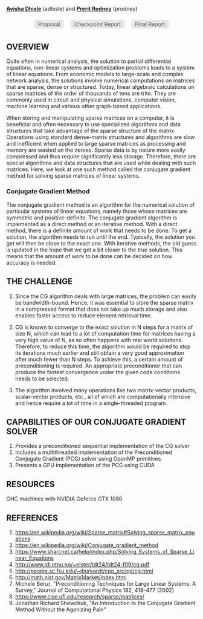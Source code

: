 
**[Avisha Dhisle](https://www.linkedin.com/in/avisha-dhisle/)** (adhisle) and **[Prerit Rodney](https://www.linkedin.com/in/preritrodney/)** (prodney)

<style>a.nav { color: #585858; border-radius: 5px; background: #E6E6E6; padding: .2em .7em; text-decoration: none; margin: .5em .5em; display:inline-block; }a.nav:hover { background: #D8D8D8; color: black;}a.nav.selected { background: #D8D8D8; font-weight: bold; }small{color: #5e5e5e; display:block;text-align:center;margin-bottom: 1em;}</style>
<div style="text-align: center;">
<a class="nav" href="https://millenniumfalcon418.github.io/hyperdrive/proposal" >Proposal</a>
<a class="nav"  href="https://millenniumfalcon418.github.io/hyperdrive/checkpoint" target="_blank">Checkpoint Report</a>
<a class="nav"  href="https://millenniumfalcon418.github.io/hyperdrive/final_report" target="_blank">Final Report</a></div>

## OVERVIEW
Quite often in numerical analysis, the solution to partial differential equations, non-linear systems and optimization problems leads to a system of linear equations. From economic models to large-scale and complex network analysis, the solutions involve numerical computations on matrices that are sparse, dense or structured. Today, linear algebraic calculations on sparse matrices of the order of thousands of tens are trite. They are commonly used in circuit and physical simulations, computer vision, machine learning and various other graph-based applications.

When storing and manipulating sparse matrices on a computer, it is beneficial and often necessary to use specialized algorithms and data structures that take advantage of the sparse structure of the matrix. Operations using standard dense-matrix structures and algorithms are slow and inefficient when applied to large sparse matrices as processing and memory are wasted on the zeroes. Sparse data is by nature more easily compressed and thus require significantly less storage. Therefore, there are special algorithms and data structures that are used while dealing with such matrices. Here, we look at one such method called the conjugate gradient method for solving sparse matrices of linear systems.

### Conjugate Gradient Method
The conjugate gradient method is an algorithm for the numerical solution of particular systems of linear equations, namely those whose matrices are symmetric and positive-definite. The conjugate gradient algorithm is implemented as a direct method or an iterative method. 
With a direct method, there is a definite amount of work that needs to be done. To get a solution, the algorithm needs to run until the end. Typically, the solution you get will then be close to the exact one. With iterative methods, the old guess is updated in the hope that we get a bit closer to the true solution. This means that the amount of work to be done can be decided on how accuracy is needed. 

## THE CHALLENGE
1) Since the CG algorithm deals with large matrices, the problem can easily be bandwidth-bound. Hence, it was essential to store the sparse matrix in a compressed format that does not take up much storage and also enables faster access to reduce element retrieval time.

2) CG is known to converge to the exact solution in N steps for a matrix of size N, which can lead to a lot of computation time for matrices having a very high value of N, as so often happens with real world solutions. Therefore, to reduce this time, the algorithm would be required to stop its iterations much earlier and still obtain a very good approximation after much fewer than N steps. To achieve this, a certain amount of preconditioning is required. An appropriate preconditioner that can produce the fastest convergence under the given code conditions needs to be selected.

3) The algorithm involved many operations like two matrix-vector products, scalar-vector products, etc., all of which are computationally intensive and hence require a lot of time in a single-threaded program.


## CAPABILITIES OF OUR CONJUGATE GRADIENT SOLVER
1) Provides a preconditioned sequential implementation of the CG solver
2) Includes a multithreaded implementation of the Preconditioned Conjugate Gradient (PCG) solver using OpenMP primitives
3) Presents a GPU implementation of the PCG using CUDA

## RESOURCES
GHC machines with NVIDIA Geforce GTX 1080

## REFERENCES
1. https://en.wikipedia.org/wiki/Sparse_matrix#Solving_sparse_matrix_equations
2. https://en.wikipedia.org/wiki/Conjugate_gradient_method
3. https://www.sharcnet.ca/help/index.php/Solving_Systems_of_Sparse_Linear_Equations
4. http://www.idi.ntnu.no/~elster/tdt24/tdt24-f09/cg.pdf
5. http://people.sc.fsu.edu/~jburkardt/cpp_src/cg/cg.html
6. http://math.nist.gov/MatrixMarket/index.html
7. Michele Benzi, "Preconditioning Techniques for Large Linear Systems: A Survey," Journal of Computational Physics 182, 418–477 (2002)
8. https://www.cise.ufl.edu/research/sparse/matrices/
9. Jonathan Richard Shewchuk, "An Introduction to the Conjugate Gradient Method Without the Agonizing Pain" 

